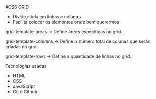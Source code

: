 #CSS GRID

- Divide a tela em linhas e colunas
- Facilita colocar os elementos onde bem querermos

grid-template-areas
-> Define áreas específicas no grid.

grid-template-columns
-> Define o número total de colunas que serão criadas no grid.

grid-template-rows
-> Define a quantidade de linhas no grid.

Tecnológias usadas 
- HTML 
- CSS
- JavaScript 
- Git e Github